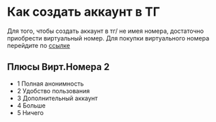 # Как создать аккаунт в ТГ
Для того, чтобы создать аккаунт в тг/ не имея номера, достаточно приобрести виртуальный номер. 
Для покупки виртуального номера перейдите по [ссылке](https://sms-activate.io/ru?yclid=6611712931047669759)

## Плюсы Вирт.Номера 2
- 1 Полная анонимность
- 2 Удобство пользования
- 3 Дополнительный аккаунт
- 4 Больше
- 5 Ничего

